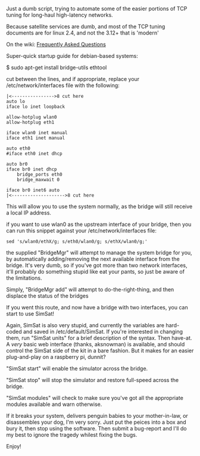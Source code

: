 Just a dumb script, trying to automate some of the easier portions of TCP tuning for long-haul high-latency networks.

Because satellite services are dumb, and most of the TCP tuning documents are for linux 2.4, and not the 3.12+ that is 'modern'

On the wiki: [Frequently Asked Questions](https://github.com/akhepcat/SimSat/wiki/Frequently-Asked-Questions)

Super-quick startup guide for debian-based systems:

$ sudo apt-get install bridge-utils ethtool

cut between the lines, and if appropriate, replace your /etc/network/interfaces
file with the following:  

    |<---------------->8 cut here
    auto lo
    iface lo inet loopback
    
    allow-hotplug wlan0
    allow-hotplug eth1
    
    iface wlan0 inet manual
    iface eth1 inet manual
    
    auto eth0
    #iface eth0 inet dhcp
    
    auto br0
    iface br0 inet dhcp
        bridge_ports eth0
        bridge_maxwait 0
    
    iface br0 inet6 auto
    |<-------------------->8 cut here


This will allow you to use the system normally, as the bridge
will still receive a local IP address.

if you want to use wlan0 as the upstream interface of your bridge, then you can run this snippet
against your /etc/network/interfaces file:

    sed 's/wlan0/ethX/g; s/eth0/wlan0/g; s/ethX/wlan0/g;'  

the supplied "BridgeMgr"  will attempt to manage the system bridge for you,
by automatically adding/removing the next available interface from the bridge.
It's very dumb, so if you've got more than two network interfaces, it'll probably
do something stupid like eat your pants, so just be aware of the limitations.

Simply, "BridgeMgr add"   will attempt to do-the-right-thing,
and then displace the status of the bridges

If you went this route, and now have a bridge with two interfaces, you can start
to use SimSat!

Again, SimSat is also very stupid, and currently the variables are hard-coded and
saved in /etc/default/SimSat.  If you're interested in changing them, run "SimSat units"
for a brief description of the syntax.  Then have-at.  A  *very* basic web interface (thanks, aksnowman)
is available, and should control the SimSat side of the kit in a bare fashion.  But it makes
for an easier plug-and-play on a raspberry pi, dunnit?

"SimSat start"  will enable the simulator across the bridge.

"SimSat stop" will stop the simulator and restore full-speed across the bridge.

"SimSat modules"  will check to make sure you've got all the appropriate modules available and warn otherwise.

If it breaks your system, delivers penguin babies to your mother-in-law, or disassembles your dog,
I'm very sorry.  Just put the peices into a box and bury it, then stop using the software.
Then submit a bug-report and I'll do my best to ignore the tragedy whilest fixing the bugs.

Enjoy!
